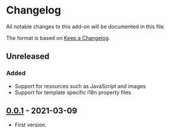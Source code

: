# Changelog
All notable changes to this add-on will be documented in this file.

The format is based on [Keep a Changelog](https://keepachangelog.com/en/1.0.0/).

## Unreleased

### Added
- Support for resources such as JavaScript and images
- Support for template specific i18n property files

## [0.0.1] - 2021-03-09

- First version.

[0.0.1]: https://github.com/zaproxy/zap-extensions/releases/reports-v0.0.1
